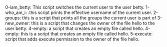 0-iam_betty: This script switches the current user to the user betty.
1-who_am_i: .this script prints the effective username of the current user.
2-groups: this is  a script that prints all the groups the current user is part of
3-new_owner: this is a script that changes the owner of the file hello to the user betty.
4-empty: a script that creates an empty file called hello.
4-empty: this is a script that creates an empty file called hello.
5-execute: script that adds execute permission to the owner of the file hello.
